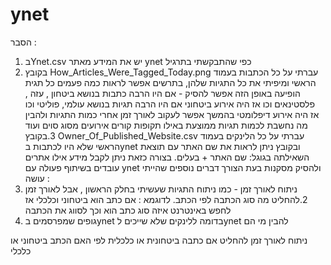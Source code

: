 # ynet
הסבר :
1. בYnet.csv יש את המידע מאתר ynet כפי שהתבקשתי בתרגיל
2. בקובץ How_Articles_Were_Tagged_Today.png עברתי על כל הכתבות בעמוד הראשי ומיפיתי את כל התגיות שלהן, בתרשים אפשר לראות כמה פעמים כל תגית הופיעה
באופן הזה אפשר להסיק - אם היו הרבה כתבות בנושא ביטחון , עזה , פלסטינאים וכו אז היה אירוע ביטחוני
		אם היו הרבה תגיות בנושא עולמי, פוליטי וכו אז היה אירוע דיפלומטי 
בהמשך אפשר לעקוב לאורך זמן אחרי כמות התגיות ולהבין מה נחשבת לכמות תגיות ממוצעת 
באילו תקופות קורים אירועים מסוג סוים
ועוד
3.בקובץ Owner_Of_Published_Website.csv עברתי על כל הלינקים בעמוד הראשי שלא היו לכתבות בynet ובקובץ ניתן לראות את שם האתר עם תוצאת השאילתה בגוגל:
שם האתר + בעלים. בצורה כזאת ניתן לקבל מידע אילו אתרים עובדים בשיתוף פעולה עם ynet ולהסיק מסקנות בעת הצורך 
דברים נוספים שהייתי עושה :
1. ניתוח לאורך זמן - כמו ניתוח התגיות שעשיתי בחלק הראשון , אבל לאורך זמן 
2.להחליט מה סוג הכתבה לפי הכתב. לדוגמא : אם כתב הוא ביטחוני וכלכלי אז לחפש באינטרנט איזה סוג כתב הוא וכך לסווג את הכתבה
3. גופים שמפרסמים בynet בדומה ללינקים שלא שייכים לynet להבין מי הם 

ניתוח לאורך זמן
להחליט אם כתבה ביטחונית או כלכלית לפי האם הכתב ביטחוני או כלכלי 
